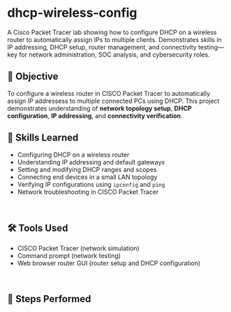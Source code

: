 # dhcp-wireless-config
A Cisco Packet Tracer lab showing how to configure DHCP on a wireless router to automatically assign IPs to multiple clients. Demonstrates skills in IP addressing, DHCP setup, router management, and connectivity testing—key for network administration, SOC analysis, and cybersecurity roles.

## 📌 Objective
To configure a wireless router in CISCO Packet Tracer to automatically assign IP addressess to multiple connected PCs using DHCP. This project demonstrates understanding of **network topology setup**, **DHCP configuration**, **IP addressing**, and **connectivity verification**.
<br>

## 🧠 Skills Learned
- Configuring DHCP on a wireless router
- Understanding IP addressing and default gateways
- Setting and modifying DHCP ranges and scopes
- Connecting end devices in a small LAN topology
- Verifying IP configurations using `ipconfig` and `ping`
- Network troubleshooting in CISCO Packet Tracer
<br>

## 🛠 Tools Used
- CISCO Packet Tracer (network simulation)
- Command prompt (network testing)
- Web browser router GUI (router setup and DHCP configuration)
<br>

## 🔎 Steps Performed